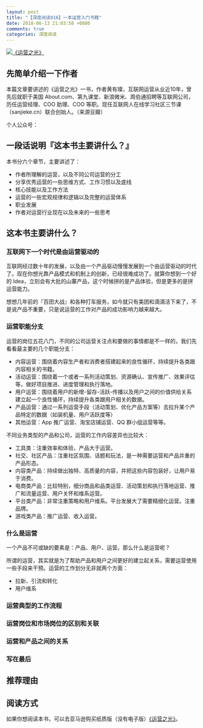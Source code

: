 ```yaml
---
layout: post
title: "【深度阅读016】一本运营入门书籍"
date: 2018-06-13 21:03:58 +0800
comments: true
categories: 深度阅读
---
```


[![《运营之光》](https://images-cn.ssl-images-amazon.com/images/I/51E%2BXgKmTAL.jpg)](https://www.amazon.cn/dp/B06VVX1S1C/?ie=UTF8&tag=forecho0c-23)


## 先简单介绍一下作者

本篇文章要讲述的《运营之光》一书，作者黄有璨，互联网运营从业近10年，曾先后就职于美国 About.com、第九课堂、新浪微米、周伯通招聘等互联网公司，历任运营经理、COO 助理、COO 等职。现任互联网人在线学习社区三节课（sanjieke.cn）联合创始人。（来源豆瓣）

个人公众号：

## 一段话说明『这本书主要讲什么？』

本书分六个章节，主要讲述了：

- 作者所理解的运营，以及不同公司运营的分工
- 分享优秀运营的一些思维方式、工作习惯以及底线
- 核心技能以及工作方法
- 运营的一些宏观规律和逻辑以及完整的运营体系
- 职业发展
- 作者对运营行业现在以及未来的一些思考

<!--more-->

## 这本书主要讲什么？

### 互联网下一个时代是由运营驱动的

互联网经过数十年的发展，以及由一个产品驱动慢慢发展到一个由运营驱动的时代了。现在你想光靠产品模式和机制上的创新，已经很难成功了。就算你想到一个好的 Idea，立刻会有大批的山寨产品，这个时候拼的是产品体验，但是更多的是拼运营能力。

想想几年前的『百团大战』和各种打车服务，如今就只有美团和滴滴活下来了，不是说产品不重要，只是说运营的工作对产品的成功影响力越来越大。

### 运营职能分支

运营的岗位五花八门，不同的公司运营关注点和要做的事情都是不一样的，我们先看看最主要的几个职能分支：

- 内容运营：围绕着内容生产者和消费者搭建起来的良性循环，持续提升各类跟内容相关的书籍。
- 活动运营：围绕着一个或者一系列活动策划、资源确认、宣传推广、效果评估等，做好项目推进、进度管理和执行落地。
- 用户运营：围绕着用户的新增-留存-活跃-传播以及用户之间的价值供给关系建立起一个良性循环，持续提升各类跟用户相关的数据。
- 产品运营：通过一系列运营手段（活动策划、优化产品方案等）去拉升某个产品特定的数据（如装机量、用户活跃度等）
- 其他运营：App 推广运营、淘宝店铺运营、QQ 群小组运营等等。

不同业务类型的产品和公司，运营的工作内容差异也比较大：

- 工具类：注重效率和体验，产品大于运营。
- 社交、社区产品：注重社区氛围、话题和玩法，是一种需要运营和产品并重的产品形态。
- 内容类产品：持续做出独特、高质量的内容，并把这些内容包装好，让用户易于消费。
- 电商类产品：比较特别，细分商品和品类运营、活动策划和执行落地运营、推广和流量运营、用户关怀和维系运营。
- 平台类产品：非常注重策略和用户维系。平台发展大了需要精细化运营。注重品牌。
- 游戏类产品：推广运营、收入运营。

### 什么是运营

一个产品不可或缺的要素是：产品、用户、运营。那么什么是运营呢？

所谓的运营，其实就是为了帮助产品和用户之间更好的建立起关系，需要运营使用一些手段来干预。运营的工作划分无非就两个方面：

- 拉新、引流和转化
- 用户维系

### 运营典型的工作流程

### 运营岗位和市场岗位的区别和关联

### 运营和产品之间的关系




### 写在最后


## 推荐理由


## 阅读方式

如果你想阅读本书，可以去亚马逊购买纸质版（没有电子版）[《运营之光》](https://www.amazon.cn/dp/B06VVX1S1C/?ie=UTF8&tag=forecho0c-23)。